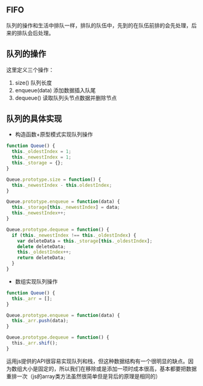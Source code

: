 ## FIFO
队列的操作和生活中排队一样，排队的队伍中，先到的在队伍前排的会先处理，后来的排队会后处理。

## 队列的操作
这里定义三个操作：
1. size() 队列长度
2. enqueue(data) 添加数据插入队尾
3. dequeue() 读取队列头节点数据并删除节点

## 队列的具体实现
* 构造函数+原型模式实现队列操作
```js
function Queue() {
  this._oldestIndex = 1;
  this._newestIndex = 1;
  this._storage = {};
}

Queue.prototype.size = function() {
  this._newestIndex - this.oldestIndex;
}

Queue.prototype.enqueue = function(data) {
  this._storage[this._newestIndex] = data;
  this._newestIndex++;
}

Queue.prototype.dequeue = function() {
  if (this._newestIndex !== this._oldestIndex) {
    var deleteData = this._storage[this._oldestIndex];
    delete deleteData;
    this._oldestIndex++;
    return deleteData;
  }
}
```
* 数组实现队列操作
```js
function Queue() {
  this._arr = [];
}

Queue.prototype.enqueue = function(data) {
  this._arr.push(data);
}

Queue.prototype.dequeue = function() {
  this._arr.shif();
}
```
运用js提供的API很容易实现队列和栈，但这种数据结构有一个很明显的缺点。因为数组大小是固定的，所以我们在移除或是添加一项时成本很高，基本都要把数据重排一次（js的array类方法虽然很简单但是背后的原理是相同的）
